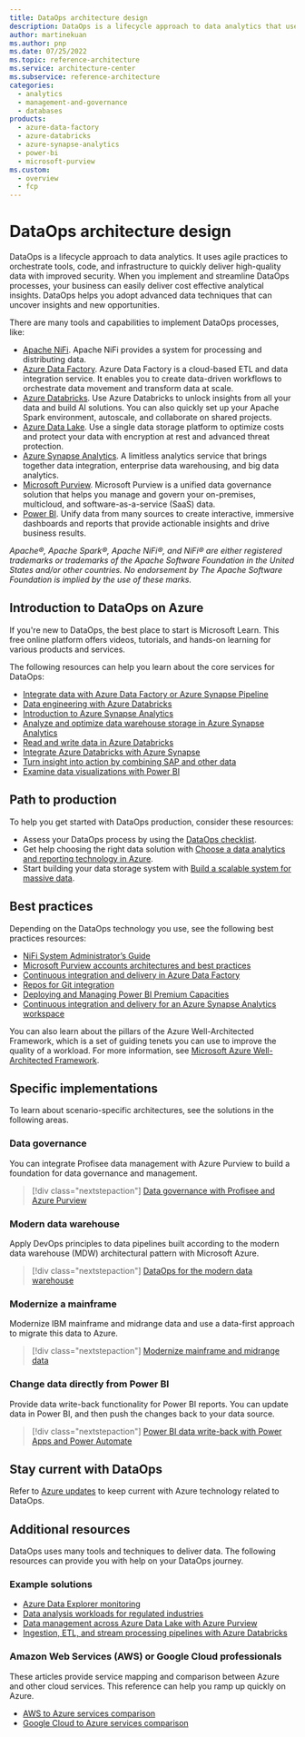 ```yaml
---
title: DataOps architecture design
description: DataOps is a lifecycle approach to data analytics that uses agile practices to deliver high-quality data.
author: martinekuan
ms.author: pnp
ms.date: 07/25/2022
ms.topic: reference-architecture
ms.service: architecture-center
ms.subservice: reference-architecture
categories:
  - analytics
  - management-and-governance
  - databases
products:
  - azure-data-factory
  - azure-databricks
  - azure-synapse-analytics
  - power-bi
  - microsoft-purview
ms.custom:
  - overview
  - fcp
---
```


# DataOps architecture design

DataOps is a lifecycle approach to data analytics. It uses agile practices to orchestrate tools, code, and infrastructure to quickly deliver high-quality data with improved security. When you implement and streamline DataOps processes, your business can easily deliver cost effective analytical insights. DataOps helps you adopt advanced data techniques that can uncover insights and new opportunities.

There are many tools and capabilities to implement DataOps processes, like:

- [Apache NiFi](https://nifi.apache.org/). Apache NiFi provides a system for processing and distributing data.
- [Azure Data Factory](https://azure.microsoft.com/services/data-factory). Azure Data Factory is a cloud-based ETL and data integration service. It enables you to create data-driven workflows to orchestrate data movement and transform data at scale.
- [Azure Databricks](https://azure.microsoft.com/services/databricks). Use Azure Databricks to unlock insights from all your data and build AI solutions. You can also quickly set up your Apache Spark environment, autoscale, and collaborate on shared projects.
- [Azure Data Lake](https://azure.microsoft.com/services/storage/data-lake-storage). Use a single data storage platform to optimize costs and protect your data with encryption at rest and advanced threat protection.
- [Azure Synapse Analytics](https://azure.microsoft.com/services/synapse-analytics). A limitless analytics service that brings together data integration, enterprise data warehousing, and big data analytics.
- [Microsoft Purview](https://azure.microsoft.com/services/purview). Microsoft Purview is a unified data governance solution that helps you manage and govern your on-premises, multicloud, and software-as-a-service (SaaS) data.
- [Power BI](https://powerbi.microsoft.com). Unify data from many sources to create interactive, immersive dashboards and reports that provide actionable insights and drive business results.

*Apache®, Apache Spark®, Apache NiFi®, and NiFi® are either registered trademarks or trademarks of the Apache Software Foundation in the United States and/or other countries. No endorsement by The Apache Software Foundation is implied by the use of these marks.*

## Introduction to DataOps on Azure

If you're new to DataOps, the best place to start is Microsoft Learn. This free online platform offers videos, tutorials, and hands-on learning for various products and services.

The following resources can help you learn about the core services for DataOps:

- [Integrate data with Azure Data Factory or Azure Synapse Pipeline](/training/modules/data-integration-azure-data-factory)
- [Data engineering with Azure Databricks](/training/paths/data-engineer-azure-databricks)
- [Introduction to Azure Synapse Analytics](/training/modules/introduction-azure-synapse-analytics)
- [Analyze and optimize data warehouse storage in Azure Synapse Analytics](/training/modules/analyze-optimize-data-warehouse-storage-azure-synapse-analytics)
- [Read and write data in Azure Databricks](/training/modules/read-write-data-azure-databricks)
- [Integrate Azure Databricks with Azure Synapse](/training/modules/integrate-azure-databricks-other-azure-services)
- [Turn insight into action by combining SAP and other data](/training/modules/turn-insight-into-action-combine-sap-other-data)
- [Examine data visualizations with Power BI](/training/modules/examine-data-visualizations-power-bi)

## Path to production

To help you get started with DataOps production, consider these resources:

- Assess your DataOps process by using the [DataOps checklist](../checklist/data-ops.md).
- Get help choosing the right data solution with [Choose a data analytics and reporting technology in Azure](./technology-choices/analysis-visualizations-reporting.md).
- Start building your data storage system with [Build a scalable system for massive data](./scenarios/build-scalable-database-solutions-azure-services.md).

## Best practices

Depending on the DataOps technology you use, see the following best practices resources:

- [NiFi System Administrator’s Guide](https://nifi.apache.org/docs/nifi-docs/html/administration-guide.html)
- [Microsoft Purview accounts architectures and best practices](/azure/purview/concept-best-practices-accounts)
- [Continuous integration and delivery in Azure Data Factory](/azure/data-factory/continuous-integration-delivery)
- [Repos for Git integration](/azure/databricks/repos)
- [Deploying and Managing Power BI Premium Capacities](/power-bi/guidance/whitepaper-powerbi-premium-deployment)
- [Continuous integration and delivery for an Azure Synapse Analytics workspace](/azure/synapse-analytics/cicd/continuous-integration-delivery)

You can also learn about the pillars of the Azure Well-Architected Framework, which is a set of guiding tenets you can use to improve the quality of a workload. For more information, see [Microsoft Azure Well-Architected Framework](/azure/architecture/framework).

## Specific implementations

To learn about scenario-specific architectures, see the solutions in the following areas.

### Data governance

You can integrate Profisee data management with Azure Purview to build a foundation for data governance and management.

> [!div class="nextstepaction"]
> [Data governance with Profisee and Azure Purview](../databases/architecture/profisee-master-data-management-purview.yml)

### Modern data warehouse

Apply DevOps principles to data pipelines built according to the modern data warehouse (MDW) architectural pattern with Microsoft Azure.

> [!div class="nextstepaction"]
> [DataOps for the modern data warehouse](../databases/architecture/dataops-mdw.yml)

### Modernize a mainframe

Modernize IBM mainframe and midrange data and use a data-first approach to migrate this data to Azure.

> [!div class="nextstepaction"]
> [Modernize mainframe and midrange data](/azure/architecture/example-scenario/mainframe/modernize-mainframe-data-to-azure)

### Change data directly from Power BI

Provide data write-back functionality for Power BI reports. You can update data in Power BI, and then push the changes back to your data source.

> [!div class="nextstepaction"]
> [Power BI data write-back with Power Apps and Power Automate](../example-scenario/data/power-bi-write-back-power-apps.yml)

## Stay current with DataOps

Refer to [Azure updates](https://azure.microsoft.com/updates/?category=databases,devops,integration) to keep current with Azure technology related to DataOps.

## Additional resources

DataOps uses many tools and techniques to deliver data. The following resources can provide you with help on your DataOps journey.

### Example solutions

- [Azure Data Explorer monitoring](../solution-ideas/articles/monitor-azure-data-explorer.yml)
- [Data analysis workloads for regulated industries](/azure/architecture/example-scenario/data/data-warehouse)
- [Data management across Azure Data Lake with Azure Purview](../solution-ideas/articles/azure-purview-data-lake-estate-architecture.yml)
- [Ingestion, ETL, and stream processing pipelines with Azure Databricks](../solution-ideas/articles/ingest-etl-stream-with-adb.yml)

### Amazon Web Services (AWS) or Google Cloud professionals

These articles provide service mapping and comparison between Azure and other cloud services. This reference can help you ramp up quickly on Azure.

- [AWS to Azure services comparison](../aws-professional/services.md#big-data-and-analytics)
- [Google Cloud to Azure services comparison](../gcp-professional/services.md#big-data-and-analytics)